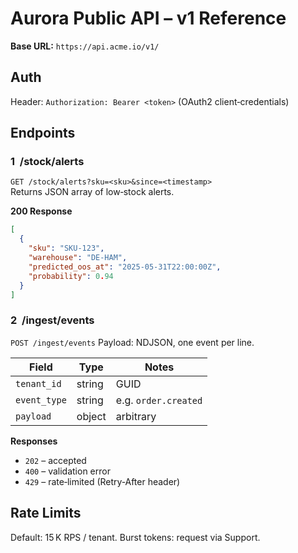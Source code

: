 # Aurora Public API – v1 Reference
**Base URL:** `https://api.acme.io/v1/`

## Auth
Header: `Authorization: Bearer <token>` (OAuth2 client‑credentials)

## Endpoints
### 1  /stock/alerts
`GET /stock/alerts?sku=<sku>&since=<timestamp>`  
Returns JSON array of low‑stock alerts.

**200 Response**
```json
[
  {
    "sku": "SKU‑123",
    "warehouse": "DE‑HAM",
    "predicted_oos_at": "2025‑05‑31T22:00:00Z",
    "probability": 0.94
  }
]
```

### 2  /ingest/events
`POST /ingest/events`
Payload: NDJSON, one event per line.

| Field | Type | Notes |
|-------|------|-------|
| `tenant_id` | string | GUID |
| `event_type` | string | e.g. `order.created` |
| `payload` | object | arbitrary |

**Responses**
* `202` – accepted  
* `400` – validation error  
* `429` – rate‑limited (Retry‑After header)

## Rate Limits
Default: 15 K RPS / tenant. Burst tokens: request via Support.